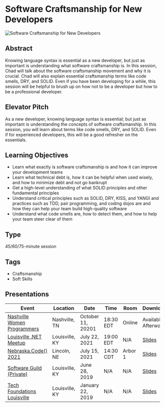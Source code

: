 # Software Craftsmanship for New Developers
![Software Craftsmanship for New Developers](https://chadgreen.blob.core.windows.net/slides/SoftwareCraftsmanshipForNewDevelopers.jpg)

## Abstract
Knowing language syntax is essential as a new developer, but just as important is understanding what software craftsmanship is.  In this session, Chad will talk about the software craftsmanship movement and why it is crucial.  Chad will also explain essential craftsmanship terms like code smells, DRY, and SOLID.  Even if you have been developing for a while, this session will be helpful to brush up on how not to be a developer but how to be a professional developer.

## Elevator Pitch
As a new developer, knowing language syntax is essential; but just as important is understanding the concepts of software craftsmanship.  In this session, you will learn about terms like code smells, DRY, and SOLID.  Even if for experienced developers, this will be a good refresher on the essentials.

## Learning Objectives
- Learn what exactly is software craftsmanship is and how it can improve your development teams
- Learn what technical debt is, how it can be helpful when used wisely, and how to minimize debt and not go bankrupt
- Get a high-level understanding of what SOLID principles and other fundamental principles
- Understand critical principles such as SOLID, DRY, KISS, and YANGI and practices such as TDD, pair programming, and coding dojos are and how they can help your team build high-quality software
- Understand what code smells are, how to detect them, and how to help your team steer clear of them

## Type
45/60/75-minute session

## Tags
- Craftsmanship
- Soft Skills

## Presentations
| Event | Location | Date | Time  | Room | Downloads |
|-------|----------|------|-------|------|-----------|
| [Nashville Women Programmers](https://www.meetup.com/NashvilleWomenProgrammers/events/bzvrmsyccnbpb/) | Nashville, TN | October 11, 20201 | 18:30 EDT | Online | Available Afterwards |
| [Louisville .NET Meetup](https://www.meetup.com/Louisville-DotNet/events/279538528/) | Louisville, KY | July 22, 2021 | 19:00 EDT | N/A | [Slides](https://chadgreen.blob.core.windows.net/slides/SoftwareCraftsmanshipForNewDevelopers-LouDotNet.pdf)
| [Nebraska.Code() 2021](https://nebraskacode.amegala.com/) | Lincoln, NE | July 15, 2021 | 14:30 CDT | Arbor 1 | [Slides](https://chadgreen.blob.core.windows.net/slides/SoftwareCraftsmanshipForNewDevelopers-Nebraska2021.pdf)
| [Software Guild (Private)](https://www.thesoftwareguild.com/) | Louisville, KY | June 28, 2019 | N/A | N/A | [Slides](https://chadgreen.blob.core.windows.net/slides/SoftwareCraftsmanshipForNewDevelopers-SoftwareGuild.pdf) |
| [Tech Foundations Louisville](https://www.meetup.com/Tech-Foundations-Louisville/events/256240462/) | Louisville, KY | January 22, 2019 | N/A | N/A | [Slides](https://chadgreen.blob.core.windows.net/slides/SoftwareCraftsmanshipForNewDevelopers-TechFoundationsLouisville.pdf) |